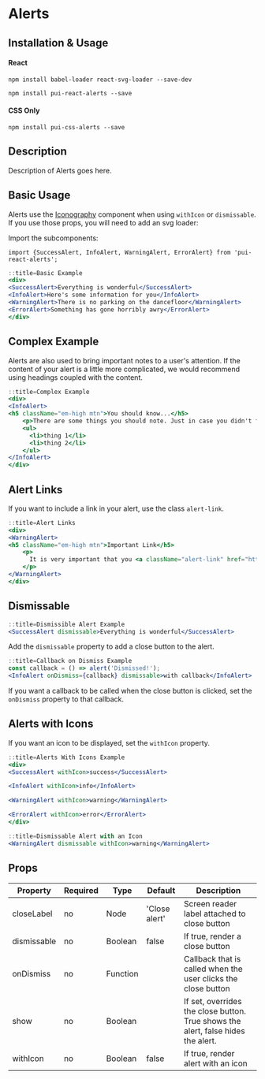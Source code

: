 # Alerts

## Installation & Usage

#### React
`npm install babel-loader react-svg-loader --save-dev`

`npm install pui-react-alerts --save`

#### CSS Only
`npm install pui-css-alerts --save`

## Description
Description of Alerts goes here.

## Basic Usage
Alerts use the [Iconography](/react_base_iconography.html) component when using `withIcon` or `dismissable`.
If you use those props, you will need to add an svg loader:

Import the subcomponents:

```
import {SuccessAlert, InfoAlert, WarningAlert, ErrorAlert} from 'pui-react-alerts';
```

```jsx
::title=Basic Example
<div>
<SuccessAlert>Everything is wonderful</SuccessAlert>
<InfoAlert>Here's some information for you</InfoAlert>
<WarningAlert>There is no parking on the dancefloor</WarningAlert>
<ErrorAlert>Something has gone horribly awry</ErrorAlert>
</div>
```

## Complex Example

Alerts are also used to bring important notes to a user's attention. If the content of your alert
is a little more complicated, we would recommend using headings coupled with the content.

```jsx
::title=Complex Example
<div>
<InfoAlert>
<h5 className="em-high mtn">You should know...</h5>
    <p>There are some things you should note. Just in case you didn't figure it out already.</p>
    <ul>
      <li>thing 1</li>
      <li>thing 2</li>
    </ul>
</InfoAlert>
</div>
```

## Alert Links

If you want to include a link in your alert, use the class `alert-link`.

```jsx
::title=Alert Links
<div>
<WarningAlert>
<h5 className="em-high mtn">Important Link</h5>
    <p>
      It is very important that you <a className="alert-link" href="http://bit.ly/1vkXaYb" aria-label="demo link to a funny gif">click here</a>
    </p>
</WarningAlert>
</div>
```

## Dismissable

```jsx
::title=Dismissible Alert Example
<SuccessAlert dismissable>Everything is wonderful</SuccessAlert>
```
Add the `dismissable` property to add a close button to the alert.

```jsx
::title=Callback on Dismiss Example
const callback = () => alert('Dismissed!');
<InfoAlert onDismiss={callback} dismissable>with callback</InfoAlert>
```
If you want a callback to be called when the close button is
clicked, set the `onDismiss` property to that callback.

## Alerts with Icons

If you want an icon to be displayed, set the `withIcon` property.

```jsx
::title=Alerts With Icons Example
<div>
<SuccessAlert withIcon>success</SuccessAlert>

<InfoAlert withIcon>info</InfoAlert>

<WarningAlert withIcon>warning</WarningAlert>

<ErrorAlert withIcon>error</ErrorAlert>
</div>
```

```jsx
::title=Dismissable Alert with an Icon
<WarningAlert dismissable withIcon>warning</WarningAlert>
```


## Props

Property | Required | Type | Default | Description
---------|----------|------|---------|------------
closeLabel  | no | Node     | 'Close alert' | Screen reader label attached to close button
dismissable | no | Boolean  | false         | If true, render a close button
onDismiss   | no | Function |               | Callback that is called when the user clicks the close button
show        | no | Boolean  |               | If set, overrides the close button. True shows the alert, false hides the alert.
withIcon    | no | Boolean  | false         | If true, render alert with an icon